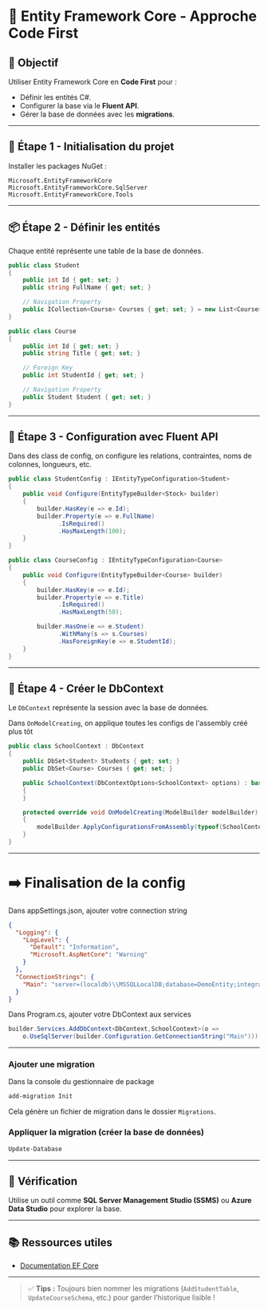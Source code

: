 ﻿# 📂 Entity Framework Core - Approche Code First

## 📌 Objectif

Utiliser Entity Framework Core en **Code First** pour :

* Définir les entités C#.
* Configurer la base via le **Fluent API**.
* Gérer la base de données avec les **migrations**.

---

## 🧱 Étape 1 - Initialisation du projet

Installer les packages NuGet :

```
Microsoft.EntityFrameworkCore
Microsoft.EntityFrameworkCore.SqlServer
Microsoft.EntityFrameworkCore.Tools
```
---

## 📦 Étape 2 - Définir les entités

Chaque entité représente une table de la base de données.

```csharp
public class Student
{
    public int Id { get; set; }
    public string FullName { get; set; }

    // Navigation Property
    public ICollection<Course> Courses { get; set; } = new List<Course>();
}

public class Course
{
    public int Id { get; set; }
    public string Title { get; set; }

    // Foreign Key
    public int StudentId { get; set; }

    // Navigation Property
    public Student Student { get; set; }
}
```

---

## 💠 Étape 3 - Configuration avec Fluent API

Dans des class de config, on configure les relations, contraintes, noms de colonnes, longueurs, etc.

```csharp
public class StudentConfig : IEntityTypeConfiguration<Student>
{
    public void Configure(EntityTypeBuilder<Stock> builder)
    {
        builder.HasKey(e => e.Id);
        builder.Property(e => e.FullName)
              .IsRequired()
              .HasMaxLength(100);
    }
}

public class CourseConfig : IEntityTypeConfiguration<Course>
{
    public void Configure(EntityTypeBuilder<Course> builder)
    {
        builder.HasKey(e => e.Id);
        builder.Property(e => e.Title)
              .IsRequired()
              .HasMaxLength(50);

        builder.HasOne(e => e.Student)
              .WithMany(s => s.Courses)
              .HasForeignKey(e => e.StudentId);
    }
}
```

---

## 🧠 Étape 4 - Créer le DbContext

Le `DbContext` représente la session avec la base de données.

Dans `OnModelCreating`, on applique toutes les configs de l'assembly créé plus tôt


```csharp
public class SchoolContext : DbContext
{
    public DbSet<Student> Students { get; set; }
    public DbSet<Course> Courses { get; set; }

    public SchoolContext(DbContextOptions<SchoolContext> options) : base(options)
    {
    }

    protected override void OnModelCreating(ModelBuilder modelBuilder)
    {
        modelBuilder.ApplyConfigurationsFromAssembly(typeof(SchoolContext).Assembly);
    }
}
```

---

# ➡️ Finalisation de la config

Dans appSettings.json, ajouter votre connection string

```json
{
  "Logging": {
    "LogLevel": {
      "Default": "Information",
      "Microsoft.AspNetCore": "Warning"
    }
  },
  "ConnectionStrings": {
    "Main": "server=(localdb)\\MSSQLLocalDB;database=DemoEntity;integrated security=true;trust server certificate=true"
  }
}
```

Dans Program.cs, ajouter votre DbContext aux services

```csharp
builder.Services.AddDbContext<DbContext,SchoolContext>(o => 
    o.UseSqlServer(builder.Configuration.GetConnectionString("Main")));
```

---

### Ajouter une migration

Dans la console du gestionnaire de package

```bash
add-migration Init
```

Cela génère un fichier de migration dans le dossier `Migrations`.

### Appliquer la migration (créer la base de données)

```bash
Update-Database
```

---

## 🧪 Vérification

Utilise un outil comme **SQL Server Management Studio (SSMS)** ou **Azure Data Studio** pour explorer la base.

---

## 📚 Ressources utiles

* [Documentation EF Core](https://learn.microsoft.com/fr-fr/ef/core/)

---

> ✅ **Tips :** Toujours bien nommer les migrations (`AddStudentTable`, `UpdateCourseSchema`, etc.) pour garder l’historique lisible !

